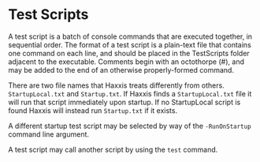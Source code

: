 # Test Scripts

A test script is a batch of console commands that are executed together, in sequential order.  The format of a test script is a plain-text file that contains one command on each line, and should be placed in the TestScripts folder adjacent to the executable.  Comments begin with an octothorpe (#), and may be added to the end of an otherwise properly-formed command.

There are two file names that Haxxis treats differently from others.  `StartupLocal.txt` and `Startup.txt`.  If Haxxis finds a `StartupLocal.txt` file it will run that script immediately upon startup.  If no StartupLocal script is found Haxxis will instead run `Startup.txt` if it exists.

A different startup test script may be selected by way of the `-RunOnStartup` command line argument.

A test script may call another script by using the `test` command.